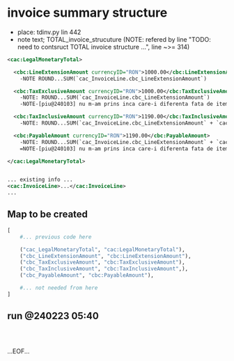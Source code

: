 # invoice summary structure

* place: tdinv.py lin 442
* note text; TOTAL_invoice_strucuture (NOTE: refered by line "TODO: need  to contsruct TOTAL invoice structure ...", line ~>= 314)




```xml
<cac:LegalMonetaryTotal>

  <cbc:LineExtensionAmount currencyID="RON">1000.00</cbc:LineExtensionAmount>
    -NOTE ROUND...SUM(`cac_InvoiceLine.cbc_LineExtensionAmount`)

  <cbc:TaxExclusiveAmount currencyID="RON">1000.00</cbc:TaxExclusiveAmount>
    -NOTE: ROUND...SUM(`cac_InvoiceLine.cbc_LineExtensionAmount`)
    -NOTE-[piu@240103] nu m-am prins inca care-i diferenta fata de item anterior, pentru ca aici este totalul mare al facturii...

  <cbc:TaxInclusiveAmount currencyID="RON">1190.00</cbc:TaxInclusiveAmount>
    -NOTE: ROUND...SUM(`cac_InvoiceLine.cbc_LineExtensionAmount` + `cac_InvoiceLine.LineVatAmount`)

  <cbc:PayableAmount currencyID="RON">1190.00</cbc:PayableAmount>
    -NOTE: ROUND...SUM(`cac_InvoiceLine.cbc_LineExtensionAmount` + `cac_InvoiceLine.LineVatAmount`)
    =NOTE-[piu@240103] nu m-am prins inca care-i diferenta fata de item anterior, pentru ca aici este totalul mare al facturii...

</cac:LegalMonetaryTotal>


... existing info ...
<cac:InvoiceLine>...</cac:InvoiceLine>
...

```





## Map to be created

```python
[
    #... previous code here

    ("cac_LegalMonetaryTotal", "cac:LegalMonetaryTotal"),
    ("cbc_LineExtensionAmount", "cbc:LineExtensionAmount"),
    ("cbc_TaxExclusiveAmount", "cbc:TaxExclusiveAmount"),
    ("cbc_TaxInclusiveAmount", "cbc:TaxInclusiveAmount",),
    ("cbc_PayableAmount", "cbc:PayableAmount"),

    #... not needed from here
]
```



## run @240223 05:40

```python




```

...EOF...